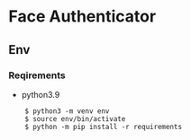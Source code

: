 # Face Authenticator


## Env
### Reqirements

- python3.9

```````    
    $ python3 -m venv env
    $ source env/bin/activate
    $ python -m pip install -r requirements
```````
